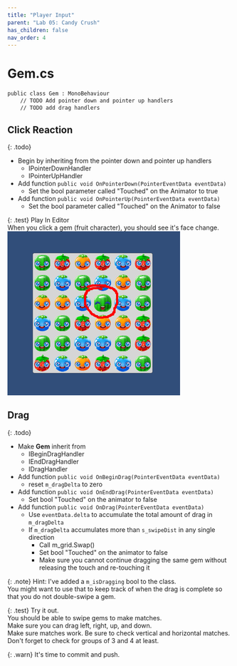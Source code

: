 ```yaml
---
title: "Player Input"
parent: "Lab 05: Candy Crush"
has_children: false
nav_order: 4
---
```


# Gem.cs
```
public class Gem : MonoBehaviour
    // TODO Add pointer down and pointer up handlers
    // TODO add drag handlers
```

## Click Reaction

{: .todo}
* Begin by inheriting from the pointer down and pointer up handlers
    * IPointerDownHandler
    * IPointerUpHandler
* Add function `public void OnPointerDown(PointerEventData eventData)`
    * Set the bool parameter called "Touched" on the Animator to true
* Add function `public void OnPointerUp(PointerEventData eventData)`
    * Set the bool parameter called "Touched" on the Animator to false

{: .test}
Play In Editor\
When you click a gem (fruit character), you should see it's face change.
![Touched](images/lab05/touched.jpg "Touched")

## Drag

{: .todo}
* Make **Gem** inherit from
    * IBeginDragHandler
    * IEndDragHandler
    * IDragHandler
* Add function `public void OnBeginDrag(PointerEventData eventData)`
    * reset `m_dragDelta` to zero
* Add function `public void OnEndDrag(PointerEventData eventData)`
    * Set bool "Touched" on the animator to false
* Add function `public void OnDrag(PointerEventData eventData)`
    * Use `eventData.delta` to accumulate the total amount of drag in `m_dragDelta`
    * If `m_dragDelta` accumulates more than `s_swipeDist` in any single direction
        * Call m_grid.Swap()
        * Set bool "Touched" on the animator to false
        * Make sure you cannot continue dragging the same gem without releasing the touch and re-touching it

{: .note}
Hint: I've added a `m_isDragging` bool to the class.\
You might want to use that to keep track of when the drag is complete so that you do not double-swipe a gem.

{: .test}
Try it out.\
You should be able to swipe gems to make matches.\
Make sure you can drag left, right, up, and down.\
Make sure matches work. Be sure to check vertical and horizontal matches.\
Don't forget to check for groups of 3 and 4 at least.

{: .warn}
It's time to commit and push.





